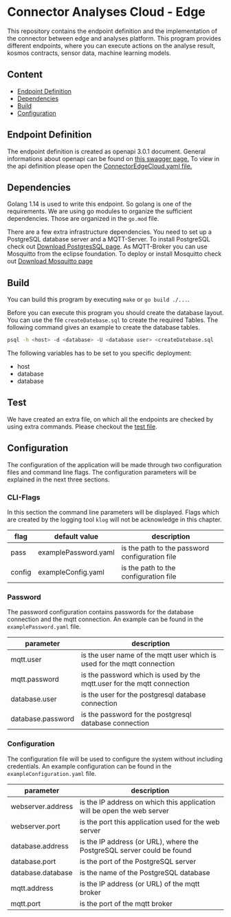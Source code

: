 # Connector Analyses Cloud - Edge
This repository contains the endpoint definition and the implementation of the
connector between edge and analyses platform. This program provides different
endpoints, where you can execute actions on the analyse result, kosmos contracts,
sensor data, machine learning models.

## Content

- [Endpoint Definition](#endpoint-definition)
- [Dependencies](#dependencies)
- [Build](#build)
- [Configuration](#configuration)

## Endpoint Definition

The endpoint definition is created as openapi 3.0.1 document.
General informations about openapi can be found on [this swagger page.](https://swagger.io/docs/specification/about/)
To view in the api definition please open the [ConnectorEdgeCloud.yaml file.](./ConnectorEdgeCloud.yaml)

## Dependencies
Golang 1.14 is used to write this endpoint. So golang is 
one of the requirements. We are using go modules to organize the sufficient dependencies. Those
are organized in the `go.mod` file.

There are a few extra infrastructure dependencies. You need to set up a PostgreSQL database server 
and a MQTT-Server. To install PostgreSQL check out [Download PostgresSQL page](https://www.postgresql.org/download/). 
As MQTT-Broker you can use Mosquitto from the eclipse foundation. To deploy
or install Mosquitto check out [Download Mosquitto page](https://mosquitto.org/download/)

## Build
You can build this program by executing `make` or `go build ./...`. 

Before you can execute this program you should create the database layout.
You can use the file `createDatebase.sql` to create the required Tables.
The following command gives an example to create the database tables.
```bash
psql -h <host> -d <database> -U <database user> <createDatebase.sql
```
The following variables has to be set to you specific deployment:
- host
- database
- database

## Test
We have created an extra file, on which all the endpoints are checked by using extra commands. Please checkout
the [test file](test.md).

## Configuration
The configuration of the application will be made through two configuration files and command line flags. 
The configuration parameters will be explained in the next three sections.

### CLI-Flags
In this section the command line parameters will be displayed. Flags which are created by the logging tool `klog` will not be
acknowledge in this chapter.

| flag | default value | description |
|------|---------------|-------------|
| pass | examplePassword.yaml | is the path to the password configuration file |
| config | exampleConfig.yaml | is the path to the configuration file |

### Password
The password configuration contains passwords for the database connection and the mqtt connection. An example can be
found in the `examplePassword.yaml` file.

|parameter|description|
| ------- | --------- |
| mqtt.user | is the user name of the mqtt user which is used for the mqtt connection |
| mqtt.password | is the password which is used by the mqtt.user for the mqtt connection |
| database.user | is the user for the postgresql database connection |
| database.password | is the password for the postgresql database connection |

### Configuration
The configuration file will be used to configure the system without including credentials. An example configuration
can be found in the `exampleConfiguration.yaml` file.

| parameter | description |
| --------- | ----------- |
| webserver.address | is the IP address on which this application will be open the web server|
| webserver.port | is the port this application used for the web server |
| database.address | is the IP address (or URL), where the PostgreSQL server could be found |
| database.port | is the port of the PostgreSQL server |
| database.database | is the name of the PostgreSQL database |
| mqtt.address | is the IP address (or URL) of the mqtt broker |
| mqtt.port | is the port of the mqtt broker|

